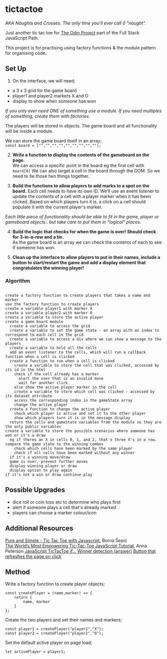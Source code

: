 # tictactoe

*AKA Naughts and Crosses. The only time you'll ever call 0 "naught".*

Just another tic tac toe for [The Odin Project](https://www.theodinproject.com/lessons/node-path-javascript-tic-tac-toe) part of the Full Stack JavaScript Path. 

This project is for practising using factory functions & the module pattern for organising code.


## Set Up

1. On the interface, we will need;
- a 3 x 3 grid for the game board
- player1 and player2 markers X and O
- display to show when someone has won  

*If you only ever need ONE of something use a module. If you need multiples of something, create them with factories.*

The players will be stored in objects. 
The game board and all functionality will be inside a module.

We can store the game board itself in an array;  
`const board = ["","","","","","","","",""];`

2. **Write a function to display the contents of the gameboard on the page.**  
We can access a specific point in the board eg the first cell with `board[0]`
We can also target a cell in the board through the DOM. So we need to tie those two things together. 

3. **Build the functions to allow players to add marks to a spot on the board.** 
Each cell needs to have its own ID. We'll use an event listener to update the contents of a cell with a player marker when it has been clicked. 
Based on which players turn it is, a click on a cell should populate it with the current player's marker. 

*Each little piece of functionality should be able to fit in the game, player or gameboard objects.. but take care to put them in “logical” places.*  

4. **Build the logic that checks for when the game is over! Should check for 3-in-a-row and a tie.**  
As the game board is an array we can check the contents of each to see if someone has won.  

5. **Clean up the interface to allow players to put in their names, include a button to start/restart the game and add a display element that congratulates the winning player!**  

### Algorithm
```

create a factory function to create players that takes a name and marker  
use the factory function to create players  
create a variable player1 with marker X  
create a variable player2 with marker O 
create a variable to store the active player  
create a game board module  
  create a variable to access the grid  
  create a variable to set the game state - an array with an index to correspond to each cell in the grid  
  create a variable to access a div where we can show a message to the players  
  create a variable to hold all the cells  
  add an event listener to the cells, which will run a callback function when a cell is clicked  
  create a function to run when a cell is clicked  
    create a variable to store the cell that was clicked, accessed by its id in the html  
    check if the cell already has a marker  
      alert the user that is an invalid move  
      wait for another click  
    else show the active player marker in the cell 
    create a variable to store which cell was clicked - accessed by its dataset attribute   
    access the corresponding index in the gameState array  
    change the active player  
  create a function to change the active player  
    check which player is active and set it to the other player  
    show which players turn it is in the message display  
  return the cells and gameState variables from the module so they are the only public variables
create a variable to store the possible scenarios where someone has won or it's a draw
  eg if theres an X in cells 0, 1, and 2, that's three X's in a row.
compare the game state to the winning combos
    check which cells have been marked by the same player  
    check if all cells have been marked without any winner  
  if it's a winning move/draw  
  game is over, prevent further moves
  display winning player or draw  
  display option to play again  
if it's not a win or draw continue play 

```


## Possible Upgrades
- dice roll or coin toss etc to determine who plays first  
- alert if someone plays a cell that's already marked  
- players can choose a marker colour/icon  

## Additional Resources
[Pure and Simple - Tic Tac Toe with Javascript](https://dev.to/bornasepic/pure-and-simple-tic-tac-toe-with-javascript-4pgn), Borna Šepić  
[The World’s Most Empowering Tic-Tac-Toe JavaScript Tutorial](https://javascript.plainenglish.io/the-worlds-most-empowering-tic-tac-toe-javascript-tutorial-a889e4c20883), Anna Peterson
[JavaScript TicTacToe if... Winner detection (answer)](https://stackoverflow.com/a/64570551/17232226)
[Button that refreshes the page on click](https://stackoverflow.com/questions/29884654/button-that-refreshes-the-page-on-click)

## Method

Write a factory function to create player objects;  
```
const createPlayer = (name,marker) => {
    return {
        name, marker
    }
};
```
Create the two players and set their names and markers;  
```
const player1 = createPlayer("player1","X");
const player2 = createPlayer("player2","O");
```

Set the default active player on page load;  

```
let activePlayer = player1;
```

